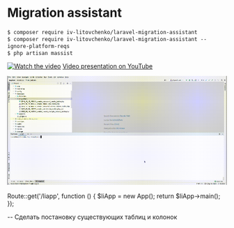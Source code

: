 # Migration assistant

```
$ composer require iv-litovchenko/laravel-migration-assistant
$ composer require iv-litovchenko/laravel-migration-assistant --ignore-platform-reqs
$ php artisan massist
```

[![Watch the video](https://img.youtube.com/vi/S0gS01xudsk/maxresdefault.jpg)](https://youtu.be/S0gS01xudsk)
[Video presentation on YouTube](https://youtu.be/S0gS01xudsk)

![Preview](https://raw.githubusercontent.com/iv-litovchenko/laravel-migration-assistant/master/resources/preview.gif)

Route::get('/liapp', function () {
    $liApp = new App();
    return $liApp->main();
});

--
Сделать постановку существующих таблиц и колонок